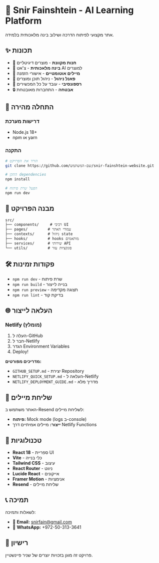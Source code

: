 # 🚀 Snir Fainshtein - AI Learning Platform

אתר מקצועי לפיתוח הדרכה ושילוב בינה מלאכותית בלמידה.

## ✨ תכונות

- 🛒 **חנות מקוונת** - מוצרים דיגיטליים
- 🤖 **בינה מלאכותית** - צ'אט AI למוצרים
- 📧 **מיילים אוטומטיים** - אישורי הזמנה
- 🎯 **פאנל ניהול** - ניהול תוכן ומוצרים
- 📱 **רספונסיבי** - עובד על כל המכשירים
- 🔒 **אבטחה** - התחברות מאובטחת

## 🚀 התחלה מהירה

### דרישות מערכת
- Node.js 18+
- npm או yarn

### התקנה
```bash
# הורד את הפרויקט
git clone https://github.com/שם-המשתמש/snir-fainshtein-website.git

# התקן dependencies
npm install

# הפעל שרת פיתוח
npm run dev
```

## 📁 מבנה הפרויקט

```
src/
├── components/     # רכיבי UI
├── pages/         # עמודי האתר
├── contexts/      # ניהול state
├── hooks/         # hooks מותאמים
├── services/      # שירותי API
└── utils/         # פונקציות עזר
```

## 🛠️ פקודות זמינות

- `npm run dev` - שרת פיתוח
- `npm run build` - בנייה לייצור
- `npm run preview` - תצוגה מקדימה
- `npm run lint` - בדיקת קוד

## 🌐 העלאה לייצור

### Netlify (מומלץ)
1. העלה ל-GitHub
2. חבר ל-Netlify
3. הגדר Environment Variables
4. Deploy!

**מדריכים מפורטים:**
- `GITHUB_SETUP.md` - יצירת Repository
- `NETLIFY_QUICK_SETUP.md` - העלאה ל-Netlify
- `NETLIFY_DEPLOYMENT_GUIDE.md` - מדריך מלא

## 📧 שליחת מיילים

האתר משתמש ב-Resend לשליחת מיילים:
- **פיתוח:** Mock mode (logs ב-console)
- **ייצור:** מיילים אמיתיים דרך Netlify Functions

## 🎯 טכנולוגיות

- **React 18** - ספריית UI
- **Vite** - כלי בנייה
- **Tailwind CSS** - עיצוב
- **React Router** - ניווט
- **Lucide React** - אייקונים
- **Framer Motion** - אנימציות
- **Resend** - שליחת מיילים

## 📞 תמיכה

לשאלות ותמיכה:
- 📧 **Email:** snirfain@gmail.com
- 📱 **WhatsApp:** +972-50-313-3641

## 📄 רישיון

פרויקט זה מוגן בזכויות יוצרים של שניר פיינשטיין.